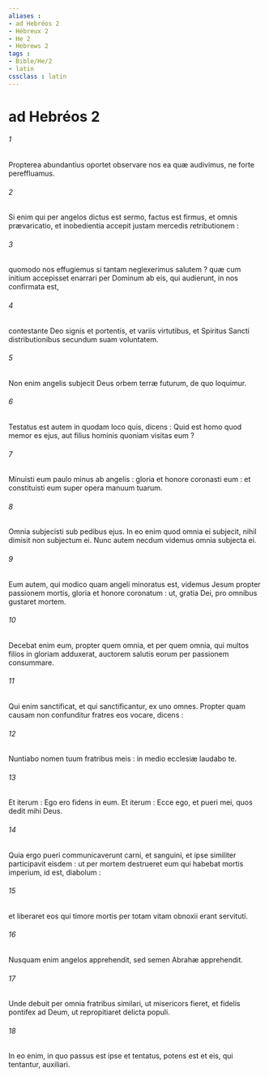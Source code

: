 ```yaml
---
aliases : 
- ad Hebréos 2
- Hébreux 2
- He 2
- Hebrews 2
tags : 
- Bible/He/2
- latin
cssclass : latin
---
```


# ad Hebréos 2

###### 1
Propterea abundantius oportet observare nos ea quæ audivimus, ne forte pereffluamus.
###### 2
Si enim qui per angelos dictus est sermo, factus est firmus, et omnis prævaricatio, et inobedientia accepit justam mercedis retributionem :
###### 3
quomodo nos effugiemus si tantam neglexerimus salutem ? quæ cum initium accepisset enarrari per Dominum ab eis, qui audierunt, in nos confirmata est,
###### 4
contestante Deo signis et portentis, et variis virtutibus, et Spiritus Sancti distributionibus secundum suam voluntatem.
###### 5
Non enim angelis subjecit Deus orbem terræ futurum, de quo loquimur.
###### 6
Testatus est autem in quodam loco quis, dicens : Quid est homo quod memor es ejus, aut filius hominis quoniam visitas eum ?
###### 7
Minuisti eum paulo minus ab angelis : gloria et honore coronasti eum : et constituisti eum super opera manuum tuarum.
###### 8
Omnia subjecisti sub pedibus ejus. In eo enim quod omnia ei subjecit, nihil dimisit non subjectum ei. Nunc autem necdum videmus omnia subjecta ei.
###### 9
Eum autem, qui modico quam angeli minoratus est, videmus Jesum propter passionem mortis, gloria et honore coronatum : ut, gratia Dei, pro omnibus gustaret mortem.
###### 10
Decebat enim eum, propter quem omnia, et per quem omnia, qui multos filios in gloriam adduxerat, auctorem salutis eorum per passionem consummare.
###### 11
Qui enim sanctificat, et qui sanctificantur, ex uno omnes. Propter quam causam non confunditur fratres eos vocare, dicens :
###### 12
Nuntiabo nomen tuum fratribus meis : in medio ecclesiæ laudabo te.
###### 13
Et iterum : Ego ero fidens in eum. Et iterum : Ecce ego, et pueri mei, quos dedit mihi Deus.
###### 14
Quia ergo pueri communicaverunt carni, et sanguini, et ipse similiter participavit eisdem : ut per mortem destrueret eum qui habebat mortis imperium, id est, diabolum :
###### 15
et liberaret eos qui timore mortis per totam vitam obnoxii erant servituti.
###### 16
Nusquam enim angelos apprehendit, sed semen Abrahæ apprehendit.
###### 17
Unde debuit per omnia fratribus similari, ut misericors fieret, et fidelis pontifex ad Deum, ut repropitiaret delicta populi.
###### 18
In eo enim, in quo passus est ipse et tentatus, potens est et eis, qui tentantur, auxiliari.
